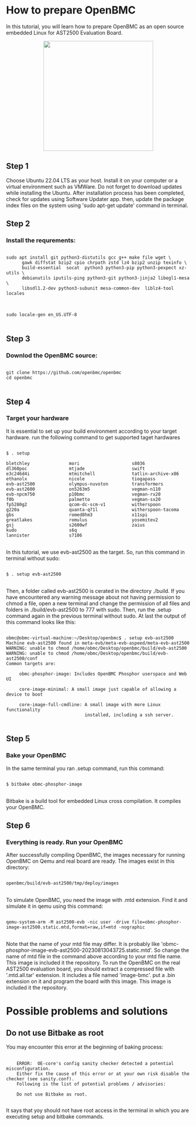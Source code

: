 # How to prepare OpenBMC
In this tutorial, you will learn how to prepare OpenBMC as an open source embedded Linux for AST2500 Evaluation Board.
<p align="center">
  <img width="300" height="300" src="https://github.com/AmirRMoezi/OpenBMC/blob/main/OpenBMC_logo.png">
</p>

## Step 1
Choose Ubuntu 22.04 LTS as your host. Install it on your computer or a virtual environment such as VMWare. Do not forget to download updates while installing the Ubuntu. After installation process has been completed, check for updates using Software Updater app. then, update the package index files on the system using 'sudo apt-get update' command in terminal.

## Step 2
### Install the requrements:
<pre>
<code>
sudo apt install git python3-distutils gcc g++ make file wget \ 
      gawk diffstat bzip2 cpio chrpath zstd lz4 bzip2 unzip texinfo \
      build-essential  socat  python3 python3-pip python3-pexpect xz-utils \
      debianutils iputils-ping python3-git python3-jinja2 libegl1-mesa \
      libsdl1.2-dev python3-subunit mesa-common-dev  liblz4-tool locales
</code>
</pre>
<pre><code>
sudo locale-gen en_US.UTF-8
</code>
</pre>
## Step 3
### Downlod the OpenBMC source:
<pre><code>
git clone https://github.com/openbmc/openbmc
cd openbmc
</code>
</pre>
## Step 4
### Target your hardware
It is essential to set up your build environment according to your target hardware. run the following command to get supported taget hardwares
<pre>
<code>
$ . setup

bletchley               mori                    s8036
dl360poc                mtjade                  swift
e3c246d4i               mtmitchell              tatlin-archive-x86
ethanolx                nicole                  tiogapass
evb-ast2500             olympus-nuvoton         transformers
evb-ast2600             on5263m5                vegman-n110
evb-npcm750             p10bmc                  vegman-rx20
f0b                     palmetto                vegman-sx20
fp5280g2                qcom-dc-scm-v1          witherspoon
g220a                   quanta-q71l             witherspoon-tacoma
gbs                     romed8hm3               x11spi
greatlakes              romulus                 yosemitev2
gsj                     s2600wf                 zaius
kudo                    s6q
lannister               s7106
</code>  
</pre>

In this tutorial, we use evb-ast2500 as the target. So, run this command in terminal without sudo:

<pre>
<code>
$ . setup evb-ast2500  
</code>  
</pre>

Then, a folder called evb-ast2500 is cerated in the directory ./build. If you have encountered any warning message about not having permission to chmod a file, open a new terminal and change the permission of all files and folders in ./build/evb-ast2500 to 777 with sudo. Then, run the .setup command again in the previous terminal without sudo. At last the output of this command looks like this:
<pre>
<code>
obmc@obmc-virtual-machine:~/Desktop/openbmc$ . setup evb-ast2500
Machine evb-ast2500 found in meta-evb/meta-evb-aspeed/meta-evb-ast2500
WARNING: unable to chmod /home/obmc/Desktop/openbmc/build/evb-ast2500
WARNING: unable to chmod /home/obmc/Desktop/openbmc/build/evb-ast2500/conf
Common targets are:

     obmc-phosphor-image: Includes OpenBMC Phosphor userspace and Web UI

     core-image-minimal: A small image just capable of allowing a device to boot

     core-image-full-cmdline: A small image with more Linux functionality
                              installed, including a ssh server.
</code>  
</pre>

## Step 5
### Bake your OpenBMC
In the same terminal you ran .setup command, run this command:
<pre>
<code>  
$ bitbake obmc-phosphor-image
</code>  
</pre>
Bitbake is a build tool for embedded Linux cross compilation. It compiles your OpenBMC.

## Step 6
### Everything is ready. Run your OpenBMC
After successfully compiling OpenBMC, the images necessary for running OpenBMC on Qemu and real board are ready. The images exist in this directory:
<pre>
<code>
openbmc/build/evb-ast2500/tmp/deploy/images  
</code>  
</pre>

To simulate OpenBMC, you need the image with .mtd extension. Find it and simulate it in qemu using this command:
<pre>
<code>
qemu-system-arm -M ast2500-evb -nic user -drive file=obmc-phosphor-image-ast2500.static.mtd,format=raw,if=mtd -nographic
</code>  
</pre>
Note that the name of your mtd file may differ. It is probably like 'obmc-phosphor-image-evb-ast2500-20230813043725.static.mtd'. So change the name of mtd file in the command above according to your mtd file name. This image is included it the repository.
To run the OpenBMC on the real AST2500 evaluation board, you should extract a compressed file with '.mtd.all.tar' extension. It includes a file named 'image-bmc'. put a .bin extension on it and program the board with this image. This image is included it the repository.

# Possible problems and solutions
## Do not use Bitbake as root
You may encounter this error at the beginning of baking process:
<pre>
  <code>
    ERROR:  OE-core's config sanity checker detected a potential misconfiguration.
    Either fix the cause of this error or at your own risk disable the checker (see sanity.conf).
    Following is the list of potential problems / advisories:

    Do not use Bitbake as root.
  </code>
</pre>
It says that yoy should not have root access in the terminal in which you are executing setup and bitbake commands. 
